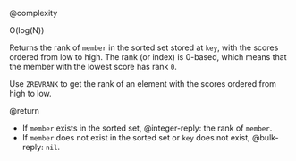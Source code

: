 @complexity

O(log(N))


Returns the rank of `member` in the sorted set stored at `key`, with the scores
ordered from low to high. The rank (or index) is 0-based, which means that the
member with the lowest score has rank `0`.

Use `ZREVRANK` to get the rank of an element with the scores ordered from high
to low.

@return

* If `member` exists in the sorted set, @integer-reply: the rank of `member`.
* If `member` does not exist in the sorted set or `key` does not exist,
@bulk-reply: `nil`.

